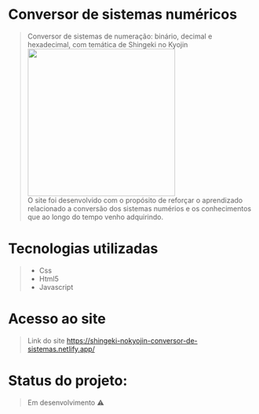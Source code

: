 # Conversor de sistemas numéricos
> Conversor de sistemas de numeração: binário, decimal e hexadecimal, com temática de Shingeki no Kyojin <br>
> <img src="https://media.discordapp.net/attachments/766265152852066314/948264390954713169/erenVsreiner.png?width=1173&height=669" width="300px;"/> <br>
> O site foi desenvolvido com o propósito de reforçar o aprendizado relacionado a conversão dos sistemas numérios e os conhecimentos que ao longo do tempo venho adquirindo.

# Tecnologias utilizadas
> - Css
> - Html5
> - Javascript

# Acesso ao site
> Link do site
> https://shingeki-nokyojin-conversor-de-sistemas.netlify.app/

# Status do projeto: 
> Em desenvolvimento :warning:
